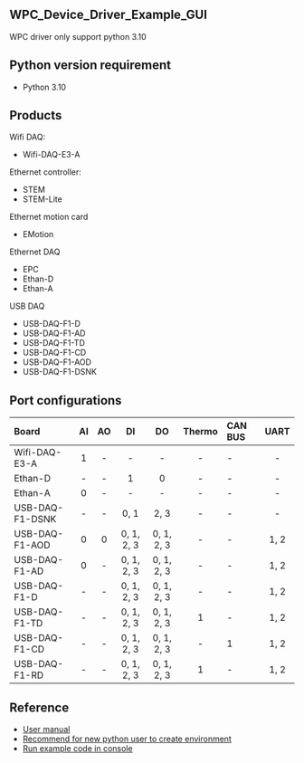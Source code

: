  
## WPC_Device_Driver_Example_GUI
 
WPC driver only support python 3.10

## Python version requirement
- Python 3.10 

Products
--------
Wifi DAQ:
- Wifi-DAQ-E3-A

Ethernet controller:
- STEM
- STEM-Lite

Ethernet motion card
- EMotion

Ethernet DAQ
- EPC
- Ethan-D
- Ethan-A

USB DAQ
- USB-DAQ-F1-D
- USB-DAQ-F1-AD
- USB-DAQ-F1-TD
- USB-DAQ-F1-CD
- USB-DAQ-F1-AOD
- USB-DAQ-F1-DSNK

Port configurations
-------------------

| Board           | AI  | AO | DI         | DO         | Thermo | CAN BUS | UART |
|:----------------|:---:|:--:|:----------:|:----------:|:------:|:--------|:----:|
| Wifi-DAQ-E3-A   | 1   | -  | -          | -          | -      |-        |-     |
| Ethan-D         | -   | -  | 1          | 0          | -      |-        |-     |
| Ethan-A         | 0   | -  | -          | -          | -      |-        |-     |
| USB-DAQ-F1-DSNK | -   | -  | 0, 1       | 2, 3       | -      |-        |-     |
| USB-DAQ-F1-AOD  | 0   | 0  | 0, 1, 2, 3 | 0, 1, 2, 3 | -      |-        |1, 2  |
| USB-DAQ-F1-AD   | 0   | -  | 0, 1, 2, 3 | 0, 1, 2, 3 | -      |-        |1, 2  |
| USB-DAQ-F1-D    | -   | -  | 0, 1, 2, 3 | 0, 1, 2, 3 | -      |-        |1, 2  |
| USB-DAQ-F1-TD   | -   | -  | 0, 1, 2, 3 | 0, 1, 2, 3 | 1      |-        |1, 2  |
| USB-DAQ-F1-CD   | -   | -  | 0, 1, 2, 3 | 0, 1, 2, 3 | -      |1        |1, 2  |
| USB-DAQ-F1-RD   | -   | -  | 0, 1, 2, 3 | 0, 1, 2, 3 | 1      |-        |1, 2  |


## Reference
- [User manual](https://wpc-systems.github.io/WPC_Python_driver_release/)
- [Recommend for new python user to create environment](https://github.com/WPC-systems/WPC_Python_driver_release/wiki/Install-miniconda-and-build-environment) 
- [Run example code in console](https://github.com/WPC-systems/WPC_Python_driver_release/wiki/How-to-run-WPC-Python-driver-example-code-in-console)

